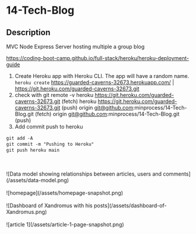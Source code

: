 # 14-Tech-Blog
## Description
MVC Node Express Server hosting multiple a group blog



https://coding-boot-camp.github.io/full-stack/heroku/heroku-deployment-guide
1. Create Heroku app with Heroku CLI. The app will have a random name. `heroku create`
https://guarded-caverns-32673.herokuapp.com/ | https://git.heroku.com/guarded-caverns-32673.git
2. check with git remote -v
heroku  https://git.heroku.com/guarded-caverns-32673.git (fetch)
heroku  https://git.heroku.com/guarded-caverns-32673.git (push)
origin  git@github.com:minprocess/14-Tech-Blog.git (fetch)
origin  git@github.com:minprocess/14-Tech-Blog.git (push)
3. Add commit push to heroku
````
git add -A
git commit -m "Pushing to Heroku"
git push heroku main
````
<br>
<br>
![Data model showing relationships between articles, users and comments](/assets/data-model.png)
<br>
<br>
![homepage](/assets/homepage-snapshot.png)  
<br>
<br>
![Dashboard of Xandromus with his posts](/assets/dashboard-of-Xandromus.png)
<br>
<br>
![article 1](/assets/article-1-page-snapshot.png)  
